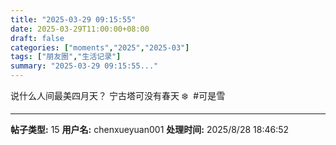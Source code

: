 ```yaml
---
title: "2025-03-29 09:15:55"
date: 2025-03-29T11:00:00+08:00
draft: false
categories: ["moments","2025","2025-03"]
tags: ["朋友圈","生活记录"]
summary: "2025-03-29 09:15:55..."
---
```


说​什么人间最美四月天？
宁古塔可没有春天 ❄️
​
​#可是雪

---

**帖子类型:** 15
**用户名:** chenxueyuan001
**处理时间:** 2025/8/28 18:46:52